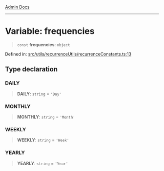 [Admin Docs](/)

***

# Variable: frequencies

> `const` **frequencies**: `object`

Defined in: [src/utils/recurrenceUtils/recurrenceConstants.ts:13](https://github.com/hustlernik/talawa-admin/blob/fe326ed17e0fa5ad916ff9f383f63b5d38aedc7b/src/utils/recurrenceUtils/recurrenceConstants.ts#L13)

## Type declaration

### DAILY

> **DAILY**: `string` = `'Day'`

### MONTHLY

> **MONTHLY**: `string` = `'Month'`

### WEEKLY

> **WEEKLY**: `string` = `'Week'`

### YEARLY

> **YEARLY**: `string` = `'Year'`

